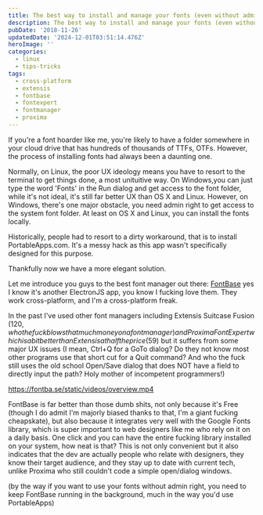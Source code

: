 ```yaml
---
title: The best way to install and manage your fonts (even without admin rights)
description: The best way to install and manage your fonts (even without admin rights)
pubDate: '2018-11-26'
updatedDate: '2024-12-01T03:51:14.476Z'
heroImage: ''
categories:
  - linux
  - tips-tricks
tags:
  - cross-platform
  - extensis
  - fontbase
  - fontexpert
  - fontmanager
  - proxima
---
```


If you're a font hoarder like me, you're likely to have a folder somewhere in your cloud drive that has hundreds of thousands of TTFs, OTFs. However, the process of installing fonts had always been a daunting one.

Normally, on Linux, the poor UX ideology means you have to resort to the terminal to get things done, a most unituitive way. On Windows,you can just type the word 'Fonts' in the Run dialog and get access to the font folder, while it's not ideal, it's still far better UX than OS X and Linux. However, on Windows, there's one major obstacle, you need admin right to get access to the system font folder. At least on OS X and Linux, you can install the fonts locally.

Historically, people had to resort to a dirty workaround, that is to install PortableApps.com. It's a messy hack as this app wasn't specifically designed for this purpose.

Thankfully now we have a more elegant solution.

<!--more-->

Let me introduce you guys to the best font manager out there: [FontBase](https://fontba.se/) yes I know it's another ElectronJS app, you know I fucking love them. They work cross-platform, and I'm a cross-platform freak.

In the past I've used other font managers including Extensis Suitcase Fusion ($120, who the fuck blows that much money on a font manager) and Proxima FontExpert which is a bit better than Extensis at half the price ($59) but it suffers from some major UX issues (I mean, Ctrl+Q for a GoTo dialog? Do they not know most other programs use that short cut for a Quit command? And who the fuck still uses the old school Open/Save dialog that does NOT have a field to directly input the path? Holy mother of incompetent programmers!)

https://fontba.se/static/videos/overview.mp4

FontBase is far better than those dumb shits, not only because it's Free (though I do admit I'm majorly biased thanks to that, I'm a giant fucking cheapskate), but also because it integrates very well with the Google Fonts library, which is super important to web designers like me who rely on it on a daily basis. One click and you can have the entire fucking library installed on your system, how neat is that? This is not only convenient but it also indicates that the dev are actually people who relate with designers, they know their target audience, and they stay up to date with current tech, unlike Proxima who still couldn't code a simple open/dialog windows.

(by the way if you want to use your fonts without admin right, you need to keep FontBase running in the background, much in the way you'd use PortableApps)
